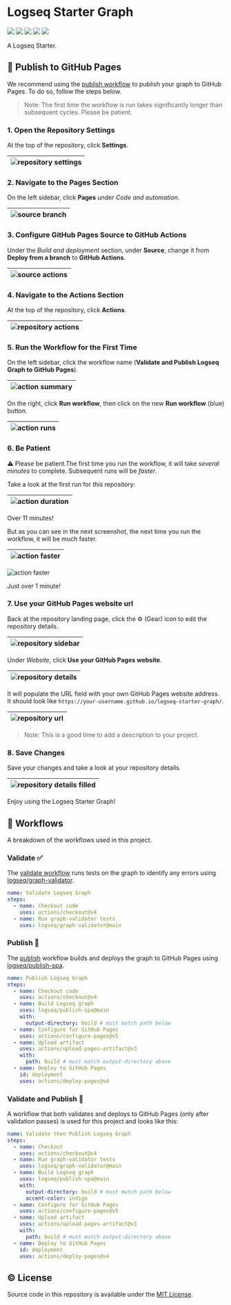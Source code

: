 # Logseq Starter Graph

<p>
<img src="https://img.shields.io/github/languages/code-size/semanticdata/logseq-starter-graph" />
<img src="https://img.shields.io/github/repo-size/semanticdata/logseq-starter-graph" />
<img src="https://img.shields.io/github/commit-activity/t/semanticdata/logseq-starter-graph" />
<img src="https://img.shields.io/github/last-commit/semanticdata/logseq-starter-graph" />
<img src="https://img.shields.io/website/https/semanticdata.github.io/logseq-starter-graph.svg" />
</p>

A Logseq Starter.

## 📢 Publish to GitHub Pages

We recommend using the [publish workflow](https://github.com/semanticdata/logseq-starter-graph/blob/main/.github/workflows/logseq-publish.yml) to publish your graph to GitHub Pages. To do so, follow the steps below.

> Note: The first time the workflow is run takes significantly longer than subsequent cycles. Please be patient.

### 1. Open the Repository Settings

At the top of the repository, click **Settings**.

<div align="center">

| ![repository settings](assets/repository-settings.png) |
| --- |
</div>

### 2. Navigate to the Pages Section

On the left sidebar, click **Pages** under *Code and automation*.

<div align="center">

| ![source branch](assets/source-branch.png) |
| --- |
</div>

### 3. Configure GitHub Pages Source to GitHub Actions

Under the *Build and deployment* section, under **Source**, change it from **Deploy from a branch** to **GitHub Actions**.

<div align="center">

| ![source actions](assets/source-actions.png) |
| --- |
</div>

### 4. Navigate to the Actions Section

At the top of the repository, click **Actions**.

<div align="center">

| ![repository actions](assets/repository-actions.png) |
| --- |
</div>

### 5. Run the Workflow for the First Time

On the left sidebar, click the workflow name (**Validate and Publish Logseq Graph to GitHub Pages**).

<div align="center">

| ![action summary](assets/action-summary.png) |
| --- |
</div>

On the right, click **Run workflow**, then click on the new **Run workflow** (blue) button.

<div align="center">

| ![action runs](assets/action-runs.png) |
| --- |
</div>

### 6. Be Patient

⚠ Please be patient.The first time you run the workflow, it will take *several minutes* to complete. Subsequent runs will be *faster*.

Take a look at the first run for *this* repository:

<div align="center">

| ![action duration](assets/action-duration.png) |
| --- |
</div>

Over 11 minutes!

But as you can see in the next screenshot, the next time you run the workflow, it will be much faster.

<div align="center">

| ![action faster](assets/action-faster.png) |
| --- |
</div>

![action faster](assets/action-faster.png)

Just over 1 minute!

### 7. Use your GitHub Pages website url

Back at the repository landing page, click the ⚙ (Gear) icon to edit the repository details.

<div align="center">

| ![repository sidebar](assets/repository-sidebar.png) |
| --- |
</div>

Under *Website*, click **Use your GitHub Pages website**.

<div align="center">

| ![repository details](assets/repository-details.png) |
| --- |
</div>

It will populate the URL field with your own GitHub Pages website address. It should look like `https://your-username.github.io/logseq-starter-graph/`.

<div align="center">

| ![repository url](assets/repository-url.png) |
| --- |
</div>

> Note: This is a good time to add a description to your project.

### 8. Save Changes

Save your changes and take a look at your repository details.

<div align="center">

| ![repository details filled](assets/repository-details-filled.png) |
| --- |
</div>

Enjoy using the Logseq Starter Graph!

## 🔀 Workflows

A breakdown of the workflows used in this project.

### Validate ✅

The [validate workflow](https://github.com/semanticdata/logseq-starter-graph/blob/main/.github/workflows/logseq-validate.yml) runs tests on the graph to identify any errors using [logseq/graph-validator](https://github.com/logseq/graph-validator).

```yml
name: Validate Logseq Graph
steps:
  - name: Checkout code
    uses: actions/checkout@v4
  - name: Run graph-validator tests
    uses: logseq/graph-validator@main
```

### Publish 📢

The [publish](https://github.com/semanticdata/logseq-starter-graph/blob/main/.github/workflows/logseq-publish.yml) workflow builds and deploys the graph to GitHub Pages using [logseq/publish-spa](https://github.com/logseq/publish-spa).

```yml
name: Publish Logseq Graph
steps:
  - name: Checkout code
    uses: actions/checkout@v4
  - name: Build Logseq graph
    uses: logseq/publish-spa@main
    with:
      output-directory: build # must match path below
  - name: Configure for GitHub Pages
    uses: actions/configure-pages@v5
  - name: Upload artifact
    uses: actions/upload-pages-artifact@v3
    with:
      path: build # must match output-directory above
  - name: Deploy to GitHub Pages
    id: deployment
    uses: actions/deploy-pages@v4
```

### Validate and Publish 🚀

A workflow that both validates and deploys to GitHub Pages (only after validation passes) is used for this project and looks like this:

```yml
name: Validate then Publish Logseq Graph
steps:
  - name: Checkout
    uses: actions/checkout@v4
  - name: Run graph-validator tests
    uses: logseq/graph-validator@main
  - name: Build Logseq graph
    uses: logseq/publish-spa@main
    with:
      output-directory: build # must match path below
      accent-color: indigo
  - name: Configure for GitHub Pages
    uses: actions/configure-pages@v5
  - name: Upload artifact
    uses: actions/upload-pages-artifact@v3
    with:
      path: build # must match output-directory above
  - name: Deploy to GitHub Pages
    id: deployment
    uses: actions/deploy-pages@v4
```

## © License

Source code in this repository is available under the [MIT License](LICENSE).
